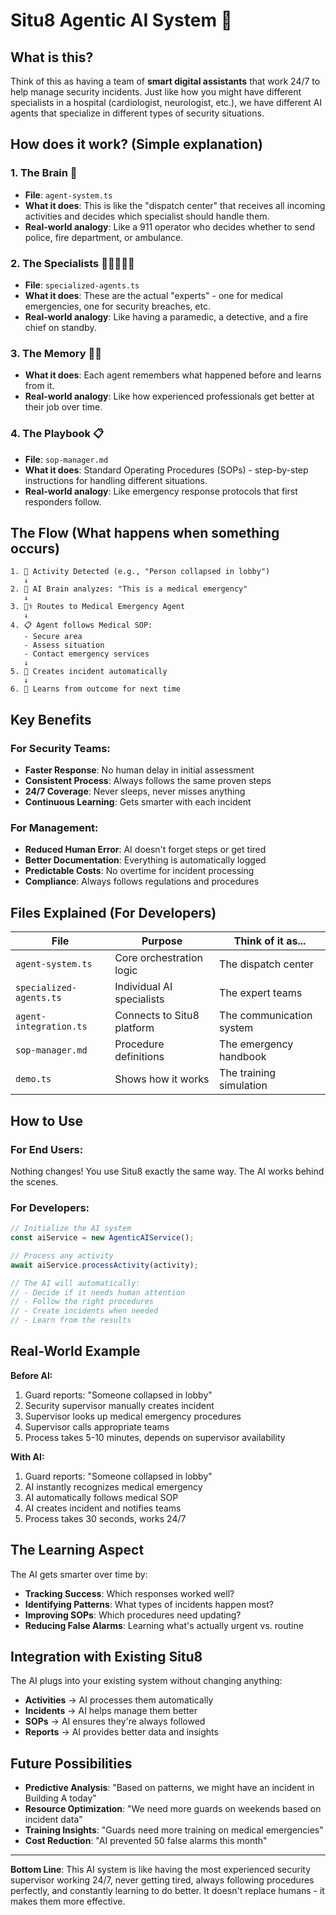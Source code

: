 # Situ8 Agentic AI System 🤖

## What is this?

Think of this as having a team of **smart digital assistants** that work 24/7 to help manage security incidents. Just like how you might have different specialists in a hospital (cardiologist, neurologist, etc.), we have different AI agents that specialize in different types of security situations.

## How does it work? (Simple explanation)

### 1. **The Brain** 🧠
- **File**: `agent-system.ts`
- **What it does**: This is like the "dispatch center" that receives all incoming activities and decides which specialist should handle them.
- **Real-world analogy**: Like a 911 operator who decides whether to send police, fire department, or ambulance.

### 2. **The Specialists** 👨‍⚕️👮‍♀️🚒
- **File**: `specialized-agents.ts`
- **What it does**: These are the actual "experts" - one for medical emergencies, one for security breaches, etc.
- **Real-world analogy**: Like having a paramedic, a detective, and a fire chief on standby.

### 3. **The Memory** 🧠💾
- **What it does**: Each agent remembers what happened before and learns from it.
- **Real-world analogy**: Like how experienced professionals get better at their job over time.

### 4. **The Playbook** 📋
- **File**: `sop-manager.md`
- **What it does**: Standard Operating Procedures (SOPs) - step-by-step instructions for handling different situations.
- **Real-world analogy**: Like emergency response protocols that first responders follow.

## The Flow (What happens when something occurs)

```
1. 🚨 Activity Detected (e.g., "Person collapsed in lobby")
   ↓
2. 🤖 AI Brain analyzes: "This is a medical emergency"
   ↓
3. 👨‍⚕️ Routes to Medical Emergency Agent
   ↓
4. 📋 Agent follows Medical SOP:
   - Secure area
   - Assess situation
   - Contact emergency services
   ↓
5. 📝 Creates incident automatically
   ↓
6. 🧠 Learns from outcome for next time
```

## Key Benefits

### For Security Teams:
- **Faster Response**: No human delay in initial assessment
- **Consistent Process**: Always follows the same proven steps
- **24/7 Coverage**: Never sleeps, never misses anything
- **Continuous Learning**: Gets smarter with each incident

### For Management:
- **Reduced Human Error**: AI doesn't forget steps or get tired
- **Better Documentation**: Everything is automatically logged
- **Predictable Costs**: No overtime for incident processing
- **Compliance**: Always follows regulations and procedures

## Files Explained (For Developers)

| File | Purpose | Think of it as... |
|------|---------|-------------------|
| `agent-system.ts` | Core orchestration logic | The dispatch center |
| `specialized-agents.ts` | Individual AI specialists | The expert teams |
| `agent-integration.ts` | Connects to Situ8 platform | The communication system |
| `sop-manager.md` | Procedure definitions | The emergency handbook |
| `demo.ts` | Shows how it works | The training simulation |

## How to Use

### For End Users:
Nothing changes! You use Situ8 exactly the same way. The AI works behind the scenes.

### For Developers:
```typescript
// Initialize the AI system
const aiService = new AgenticAIService();

// Process any activity
await aiService.processActivity(activity);

// The AI will automatically:
// - Decide if it needs human attention
// - Follow the right procedures
// - Create incidents when needed
// - Learn from the results
```

## Real-World Example

**Before AI:**
1. Guard reports: "Someone collapsed in lobby"
2. Security supervisor manually creates incident
3. Supervisor looks up medical emergency procedures
4. Supervisor calls appropriate teams
5. Process takes 5-10 minutes, depends on supervisor availability

**With AI:**
1. Guard reports: "Someone collapsed in lobby"
2. AI instantly recognizes medical emergency
3. AI automatically follows medical SOP
4. AI creates incident and notifies teams
5. Process takes 30 seconds, works 24/7

## The Learning Aspect

The AI gets smarter over time by:
- **Tracking Success**: Which responses worked well?
- **Identifying Patterns**: What types of incidents happen most?
- **Improving SOPs**: Which procedures need updating?
- **Reducing False Alarms**: Learning what's actually urgent vs. routine

## Integration with Existing Situ8

The AI plugs into your existing system without changing anything:
- **Activities** → AI processes them automatically
- **Incidents** → AI helps manage them better
- **SOPs** → AI ensures they're always followed
- **Reports** → AI provides better data and insights

## Future Possibilities

- **Predictive Analysis**: "Based on patterns, we might have an incident in Building A today"
- **Resource Optimization**: "We need more guards on weekends based on incident data"
- **Training Insights**: "Guards need more training on medical emergencies"
- **Cost Reduction**: "AI prevented 50 false alarms this month"

---

**Bottom Line**: This AI system is like having the most experienced security supervisor working 24/7, never getting tired, always following procedures perfectly, and constantly learning to do better. It doesn't replace humans - it makes them more effective.